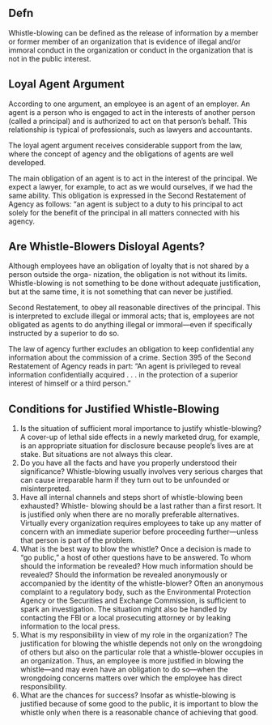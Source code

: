 ## Defn

Whistle-blowing can be defined as the release of information by a
member or former member of an organization that is evidence of illegal and/or immoral conduct
in the organization or conduct in the organization that is not in the public interest.

## Loyal Agent Argument

According to one argument, an employee is an agent of an employer. An agent is a person who
is engaged to act in the interests of another person (called a principal) and is authorized to act on
that person’s behalf. This relationship is typical of professionals, such as lawyers and accountants.

The loyal agent argument receives considerable support from the law, where the concept of
agency and the obligations of agents are well developed. 

The main obligation of an agent is to act in the interest of the principal. We expect a lawyer,
for example, to act as we would ourselves, if we had the same ability. This obligation is expressed
in the Second Restatement of Agency as follows: “an agent is subject to a duty to his principal to act
solely for the benefit of the principal in all matters connected with his agency.

## Are Whistle-Blowers Disloyal Agents?

Although employees have an obligation of loyalty that is not shared by a person outside the orga-
nization, the obligation is not without its limits. Whistle-blowing is not something to be done
without adequate justification, but at the same time, it is not something that can never be justified.

Second Restatement, to
obey all reasonable directives of the principal. This is interpreted to exclude illegal or immoral
acts; that is, employees are not obligated as agents to do anything illegal or immoral—even if
specifically instructed by a superior to do so.

The law of agency further excludes an obligation to keep confidential any information
about the commission of a crime. Section 395 of the Second Restatement of Agency reads in part:
“An agent is privileged to reveal information confidentially acquired . . . in the protection of a
superior interest of himself or a third person.”

## Conditions for Justified Whistle-Blowing

1. Is the situation of sufficient moral importance to justify whistle-blowing? A cover-up of lethal side effects in a newly marketed drug, for example, is an appropriate situation for disclosure because people’s lives are at stake. But situations are not always this clear. 
2. Do you have all the facts and have you properly understood their significance? Whistle-blowing usually involves very serious charges that can cause irreparable harm if they turn out to be unfounded or misinterpreted.
3.  Have all internal channels and steps short of whistle-blowing been exhausted? Whistle- blowing should be a last rather than a first resort. It is justified only when there are no morally preferable alternatives. Virtually every organization requires employees to take up any matter of concern with an immediate superior before proceeding further—unless that person is part of the problem.
4. What is the best way to blow the whistle? Once a decision is made to “go public,” a host of other questions have to be answered. To whom should the information be revealed? How much information should be revealed? Should the information be revealed anonymously or accompanied by the identity of the whistle-blower? Often an anonymous complaint to a regulatory body, such as the Environmental Protection Agency or the Securities and Exchange Commission, is sufficient to spark an investigation. The situation might also be handled by contacting the FBI or a local prosecuting attorney or by leaking information to the local press. 
5. What is my responsibility in view of my role in the organization? The justification for blowing the whistle depends not only on the wrongdoing of others but also on the particular role that a whistle-blower occupies in an organization. Thus, an employee is more justified in blowing the whistle—and may even have an obligation to do so—when the wrongdoing concerns matters over which the employee has direct responsibility. 
6. What are the chances for success? Insofar as whistle-blowing is justified because of some good to the public, it is important to blow the whistle only when there is a reasonable chance of achieving that good.